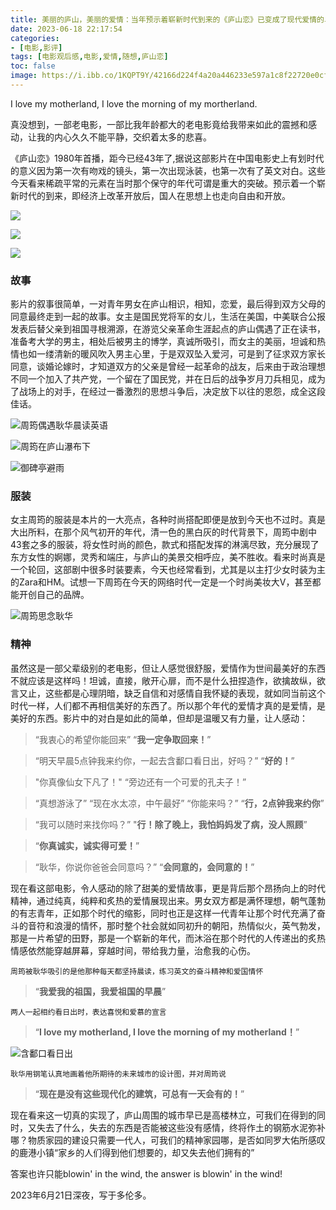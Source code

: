 ```yaml
---
title: 美丽的庐山，美丽的爱情：当年预示着崭新时代到来的《庐山恋》已变成了现代爱情的乌托邦
date: 2023-06-18 22:17:54
categories: 
- [电影,影评]
tags: [电影观后感,电影,爱情,随想,庐山恋]
toc: false
image: https://i.ibb.co/1KQPT9Y/42166d224f4a20a446233e597a1c8f22720e0cf37a54.webp
---
```

I love my motherland, I love the morning of my mortherland.
<!-- more -->
真没想到，一部老电影，一部比我年龄都大的老电影竟给我带来如此的震撼和感动，让我的内心久久不能平静，交织着太多的悲喜。

《庐山恋》1980年首播，距今已经43年了,据说这部影片在中国电影史上有划时代的意义因为第一次有吻戏的镜头，第一次出现泳装，也第一次有了英文对白。这些今天看来稀疏平常的元素在当时那个保守的年代可谓是重大的突破。预示着一个崭新时代的到来，即经济上改革开放后，国人在思想上也走向自由和开放。

![](https://i.ibb.co/9YtLgqH/Screenshot-2023-07-01-175136.jpg)

![](https://i.ibb.co/QHZVX1j/Screenshot-2023-07-01-190614.jpg)

![](https://i.ibb.co/VD0Ghk2/Screenshot-2023-07-01-190842.jpg)

### 故事
影片的叙事很简单，一对青年男女在庐山相识，相知，恋爱，最后得到双方父母的同意最终走到一起的故事。女主是国民党将军的女儿，生活在美国，中美联合公报发表后替父亲到祖国寻根溯源，在游览父亲革命生涯起点的庐山偶遇了正在读书，准备考大学的男主，相处后被男主的博学，真诚所吸引，而女主的美丽，坦诚和热情也如一缕清新的暖风吹入男主心里，于是双双坠入爱河，可是到了征求双方家长同意，谈婚论嫁时，才知道双方的父亲是曾经一起革命的战友，后来由于政治理想不同一个加入了共产党，一个留在了国民党，并在日后的战争岁月刀兵相见，成为了战场上的对手，在经过一番激烈的思想斗争后，决定放下以往的恩怨，成全这段佳话。

![周筠偶遇耿华晨读英语](https://i.ibb.co/ysTzLdd/Screenshot-2023-07-01-145202.jpg)

![周筠在庐山瀑布下](https://i.ibb.co/SKHbmYM/Screenshot-2023-07-01-174629.jpg)

![御碑亭避雨](https://i.ibb.co/SxMhsT0/Screenshot-2023-07-01-145624.jpg)

### 服装
女主周筠的服装是本片的一大亮点，各种时尚搭配即便是放到今天也不过时。真是大出所料，在那个风气初开的年代，清一色的黑白灰的时代背景下，周筠中剧中43套之多的服装，将女性时尚的颜色，款式和搭配发挥的淋漓尽致，充分展现了东方女性的婀娜，灵秀和端庄，与庐山的美景交相呼应，美不胜收。看来时尚真是一个轮回，这部剧中很多时装要素，今天也经常看到，尤其是以主打少女时装为主的Zara和HM。试想一下周筠在今天的网络时代一定是一个时尚美妆大V，甚至都能开创自己的品牌。

![周筠思念耿华](https://i.ibb.co/n0yfPyG/Screenshot-2023-07-01-190228.jpg)

### 精神
虽然这是一部父辈级别的老电影，但让人感觉很舒服，爱情作为世间最美好的东西不就应该是这样吗！坦诚，直接，敞开心扉，而不是什么扭捏造作，欲擒故纵，欲言又止，这些都是心理阴暗，缺乏自信和对感情自我怀疑的表现，就如同当前这个时代一样，人们都不再相信美好的东西了。所以那个年代的爱情才真的是爱情，是美好的东西。影片中的对白是如此的简单，但却是温暖又有力量，让人感动：
>  “我衷心的希望你能回来”
>  “**我一定争取回来！**”

>  “明天早晨5点钟我来约你，一起去含鄱口看日出，好吗？”
>  “**好的！**”

>  "你真像仙女下凡了！"
>  “旁边还有一个可爱的孔夫子！”

>  “真想游泳了”
>  “现在水太凉，中午最好”
>  “你能来吗？”
>  “**行，2点钟我来约你**”

>  “我可以随时来找你吗？”
>  "**行！除了晚上，我怕妈妈发了病，没人照顾**”

> “**你真诚实，诚实得可爱！**”

> “耿华，你说你爸爸会同意吗？”
>  “**会同意的，会同意的！**”

现在看这部电影，令人感动的除了甜美的爱情故事，更是背后那个昂扬向上的时代精神，通过纯真，纯粹和炙热的爱情展现出来。男女双方都是满怀理想，朝气蓬勃的有志青年，正如那个时代的缩影，同时也正是这样一代青年让那个时代充满了奋斗的音符和浪漫的情怀，那时整个社会就如同初升的朝阳，热情似火，英气勃发，那是一片希望的田野，那是一个崭新的年代，而沐浴在那个时代的人传递出的炙热情感依然能穿越屏幕，穿越时间，带给我力量，治愈我的心伤。

```
周筠被耿华吸引的是他那种每天都坚持晨读，练习英文的奋斗精神和爱国情怀
```
> “**我爱我的祖国，我爱祖国的早晨**”

```
两人一起相约看日出时，表达喜悦和爱慕的宣言
```
> “**I love my motherland, I love the morning of my motherland！**”

![含鄱口看日出](https://i.ibb.co/12bGhy3/Screenshot-2023-07-01-175512.jpg)

```
耿华用钢笔认真地画着他所期待的未来城市的设计图，并对周筠说
```
> “**现在是没有这些现代化的建筑，可总有一天会有的！**”

现在看来这一切真的实现了，庐山周围的城市早已是高楼林立，可我们在得到的同时，又失去了什么，失去的东西是否能被这些没有感情，终将作土的钢筋水泥弥补哪？物质家园的建设只需要一代人，可我们的精神家园哪，是否如同罗大佑所感叹的鹿港小镇“家乡的人们得到他们想要的，却又失去他们拥有的”

答案也许只能blowin' in the wind, the answer is blowin' in the wind!

2023年6月21日深夜，写于多伦多。

